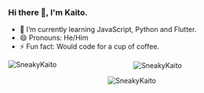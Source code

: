 ### Hi there 👋, I'm Kaito.

- 🌱 I’m currently learning JavaScript, Python and Flutter.
- 😄 Pronouns: He/Him
- ⚡ Fun fact: Would code for a cup of coffee.

<!--
**SneakyKaito/SneakyKaito** is a ✨ _special_ ✨ repository because its `README.md` (this file) appears on your GitHub profile.

Here are some ideas to get you started:

- 🔭 I’m currently working on ...

- 👯 I’m looking to collaborate on ...
- 🤔 I’m looking for help with ...
- 💬 Ask me about ...
- 📫 How to reach me: ...
- 😄 Pronouns: ...
- ⚡ Fun fact: ...
-->
<center>
<p><img align="left" src="https://github-readme-stats.vercel.app/api/top-langs?username=SneakyKaito&show_icons=true&theme=dark&title_color=6adbd9&hide_border=true&locale=en&layout=compact" alt="SneakyKaito" /></p>

<p>&nbsp;<img align="center" src="https://github-readme-stats.vercel.app/api?username=SneakyKaito&show_icons=true&theme=dark&title_color=6adbd9&hide_border=true&locale=en" alt="SneakyKaito" /></p>

<p><img align="center" src="https://github-readme-streak-stats.herokuapp.com/?user=SneakyKaito&" alt="SneakyKaito" /></p>
</center>
